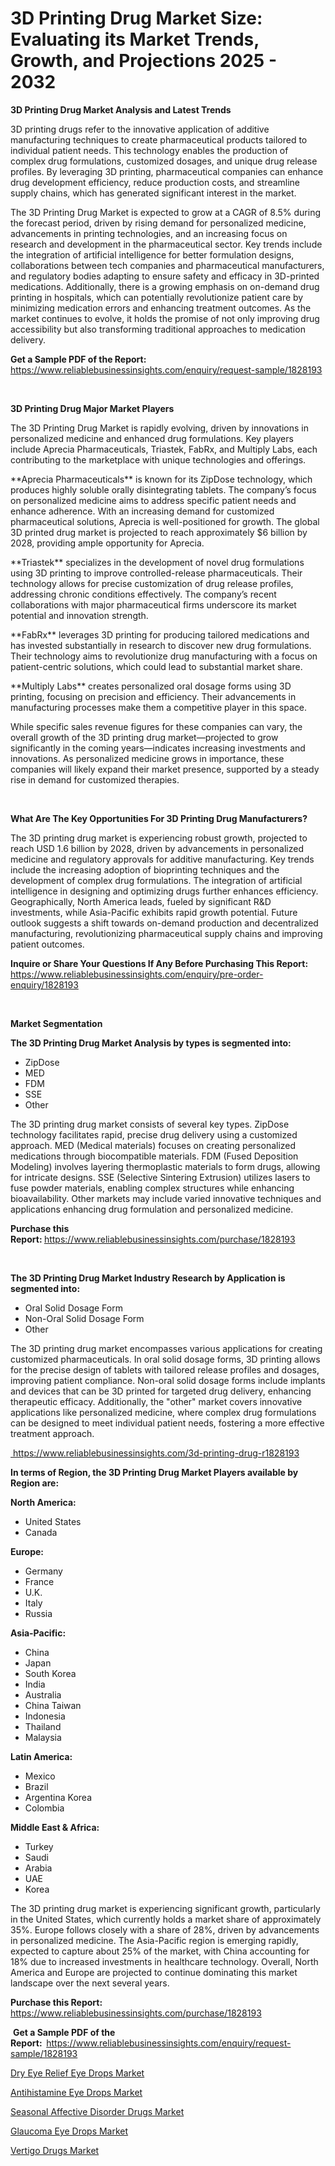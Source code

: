 <p><h1>3D Printing Drug Market Size: Evaluating its Market Trends, Growth, and Projections 2025 - 2032</h1></p><p><strong>3D Printing Drug Market Analysis and Latest Trends</strong></p>
<p><p>3D printing drugs refer to the innovative application of additive manufacturing techniques to create pharmaceutical products tailored to individual patient needs. This technology enables the production of complex drug formulations, customized dosages, and unique drug release profiles. By leveraging 3D printing, pharmaceutical companies can enhance drug development efficiency, reduce production costs, and streamline supply chains, which has generated significant interest in the market.</p><p>The 3D Printing Drug Market is expected to grow at a CAGR of 8.5% during the forecast period, driven by rising demand for personalized medicine, advancements in printing technologies, and an increasing focus on research and development in the pharmaceutical sector. Key trends include the integration of artificial intelligence for better formulation designs, collaborations between tech companies and pharmaceutical manufacturers, and regulatory bodies adapting to ensure safety and efficacy in 3D-printed medications. Additionally, there is a growing emphasis on on-demand drug printing in hospitals, which can potentially revolutionize patient care by minimizing medication errors and enhancing treatment outcomes. As the market continues to evolve, it holds the promise of not only improving drug accessibility but also transforming traditional approaches to medication delivery.</p></p>
<p><strong>Get a Sample PDF of the Report:&nbsp;</strong> <a href="https://www.reliablebusinessinsights.com/enquiry/request-sample/1828193?utm_campaign=75&utm_medium=2&utm_source=Github&utm_content=ia&utm_term=08032025&utm_id=3d-printing-drug">https://www.reliablebusinessinsights.com/enquiry/request-sample/1828193</a></p>
<p>&nbsp;</p>
<p><strong>3D Printing Drug Major Market Players</strong></p>
<p><p>The 3D Printing Drug Market is rapidly evolving, driven by innovations in personalized medicine and enhanced drug formulations. Key players include Aprecia Pharmaceuticals, Triastek, FabRx, and Multiply Labs, each contributing to the marketplace with unique technologies and offerings.</p><p>**Aprecia Pharmaceuticals** is known for its ZipDose technology, which produces highly soluble orally disintegrating tablets. The company’s focus on personalized medicine aims to address specific patient needs and enhance adherence. With an increasing demand for customized pharmaceutical solutions, Aprecia is well-positioned for growth. The global 3D printed drug market is projected to reach approximately $6 billion by 2028, providing ample opportunity for Aprecia.</p><p>**Triastek** specializes in the development of novel drug formulations using 3D printing to improve controlled-release pharmaceuticals. Their technology allows for precise customization of drug release profiles, addressing chronic conditions effectively. The company’s recent collaborations with major pharmaceutical firms underscore its market potential and innovation strength. </p><p>**FabRx** leverages 3D printing for producing tailored medications and has invested substantially in research to discover new drug formulations. Their technology aims to revolutionize drug manufacturing with a focus on patient-centric solutions, which could lead to substantial market share.</p><p>**Multiply Labs** creates personalized oral dosage forms using 3D printing, focusing on precision and efficiency. Their advancements in manufacturing processes make them a competitive player in this space.</p><p>While specific sales revenue figures for these companies can vary, the overall growth of the 3D printing drug market—projected to grow significantly in the coming years—indicates increasing investments and innovations. As personalized medicine grows in importance, these companies will likely expand their market presence, supported by a steady rise in demand for customized therapies.</p></p>
<p>&nbsp;</p>
<p><strong>What Are The Key Opportunities For 3D Printing Drug Manufacturers?</strong></p>
<p><p>The 3D printing drug market is experiencing robust growth, projected to reach USD 1.6 billion by 2028, driven by advancements in personalized medicine and regulatory approvals for additive manufacturing. Key trends include the increasing adoption of bioprinting techniques and the development of complex drug formulations. The integration of artificial intelligence in designing and optimizing drugs further enhances efficiency. Geographically, North America leads, fueled by significant R&D investments, while Asia-Pacific exhibits rapid growth potential. Future outlook suggests a shift towards on-demand production and decentralized manufacturing, revolutionizing pharmaceutical supply chains and improving patient outcomes.</p></p>
<p><strong>Inquire or Share Your Questions If Any Before Purchasing This Report:</strong> <a href="https://www.reliablebusinessinsights.com/enquiry/pre-order-enquiry/1828193?utm_campaign=75&utm_medium=2&utm_source=Github&utm_content=ia&utm_term=08032025&utm_id=3d-printing-drug">https://www.reliablebusinessinsights.com/enquiry/pre-order-enquiry/1828193</a></p>
<p>&nbsp;</p>
<p><strong>Market Segmentation</strong></p>
<p><strong>The 3D Printing Drug Market Analysis by types is segmented into:</strong></p>
<p><ul><li>ZipDose</li><li>MED</li><li>FDM</li><li>SSE</li><li>Other</li></ul></p>
<p><p>The 3D printing drug market consists of several key types. ZipDose technology facilitates rapid, precise drug delivery using a customized approach. MED (Medical materials) focuses on creating personalized medications through biocompatible materials. FDM (Fused Deposition Modeling) involves layering thermoplastic materials to form drugs, allowing for intricate designs. SSE (Selective Sintering Extrusion) utilizes lasers to fuse powder materials, enabling complex structures while enhancing bioavailability. Other markets may include varied innovative techniques and applications enhancing drug formulation and personalized medicine.</p></p>
<p><strong>Purchase this Report:&nbsp;</strong><a href="https://www.reliablebusinessinsights.com/purchase/1828193?utm_campaign=75&utm_medium=2&utm_source=Github&utm_content=ia&utm_term=08032025&utm_id=3d-printing-drug">https://www.reliablebusinessinsights.com/purchase/1828193</a></p>
<p>&nbsp;</p>
<p><strong>The 3D Printing Drug Market Industry Research by Application is segmented into:</strong></p>
<p><ul><li>Oral Solid Dosage Form</li><li>Non-Oral Solid Dosage Form</li><li>Other</li></ul></p>
<p><p>The 3D printing drug market encompasses various applications for creating customized pharmaceuticals. In oral solid dosage forms, 3D printing allows for the precise design of tablets with tailored release profiles and dosages, improving patient compliance. Non-oral solid dosage forms include implants and devices that can be 3D printed for targeted drug delivery, enhancing therapeutic efficacy. Additionally, the "other" market covers innovative applications like personalized medicine, where complex drug formulations can be designed to meet individual patient needs, fostering a more effective treatment approach.</p></p>
<p><a href="https://www.reliablebusinessinsights.com/3d-printing-drug-r1828193?utm_campaign=75&utm_medium=2&utm_source=Github&utm_content=ia&utm_term=08032025&utm_id=3d-printing-drug">&nbsp;https://www.reliablebusinessinsights.com/3d-printing-drug-r1828193</a></p>
<p><strong>In terms of Region, the 3D Printing Drug Market Players available by Region are:</strong></p>
<p>
    <p> <strong> North America: </strong>
        <ul>
            <li>United States</li>
            <li>Canada</li>
        </ul>
        </p> 
    <p> <strong> Europe: </strong>
        <ul>
            <li>Germany</li>
            <li>France</li>
            <li>U.K.</li>
            <li>Italy</li>
            <li>Russia</li>
        </ul>
        </p> 
    <p> <strong> Asia-Pacific: </strong>
        <ul>
            <li>China</li>
            <li>Japan</li>
            <li>South Korea</li>
            <li>India</li>
            <li>Australia</li>
            <li>China Taiwan</li>
            <li>Indonesia</li>
            <li>Thailand</li>
            <li>Malaysia</li>
        </ul>
        </p> 
    <p> <strong> Latin America: </strong>
        <ul>
            <li>Mexico</li>
            <li>Brazil</li>
            <li>Argentina Korea</li>
            <li>Colombia</li>
        </ul>
        </p> 
    <p> <strong> Middle East & Africa: </strong>
        <ul>
            <li>Turkey</li>
            <li>Saudi</li>
            <li>Arabia</li>
            <li>UAE</li>
            <li>Korea</li>
        </ul>
    </p>
    </p>
<p><p>The 3D printing drug market is experiencing significant growth, particularly in the United States, which currently holds a market share of approximately 35%. Europe follows closely with a share of 28%, driven by advancements in personalized medicine. The Asia-Pacific region is emerging rapidly, expected to capture about 25% of the market, with China accounting for 18% due to increased investments in healthcare technology. Overall, North America and Europe are projected to continue dominating this market landscape over the next several years.</p></p>
<p><strong>Purchase this Report: </strong><a href="https://www.reliablebusinessinsights.com/purchase/1828193?utm_campaign=75&utm_medium=2&utm_source=Github&utm_content=ia&utm_term=08032025&utm_id=3d-printing-drug">https://www.reliablebusinessinsights.com/purchase/1828193</a></p>
<p>&nbsp;<strong>Get a Sample PDF of the Report:&nbsp;&nbsp;</strong><a href="https://www.reliablebusinessinsights.com/enquiry/request-sample/1828193?utm_campaign=75&utm_medium=2&utm_source=Github&utm_content=ia&utm_term=08032025&utm_id=3d-printing-drug">https://www.reliablebusinessinsights.com/enquiry/request-sample/1828193</a></p>
<p><strong></strong></p>
<p><p><a href="https://github.com/boonegoicks7/Market-Research-Report-List-1/blob/main/dry-eye-relief-eye-drops-market.md?utm_campaign=75&utm_medium=2&utm_source=Github&utm_content=ia&utm_term=08032025&utm_id=3d-printing-drug">Dry Eye Relief Eye Drops Market</a></p><p><a href="https://github.com/gavalegeyndt26/Market-Research-Report-List-1/blob/main/antihistamine-eye-drops-market.md?utm_campaign=75&utm_medium=2&utm_source=Github&utm_content=ia&utm_term=08032025&utm_id=3d-printing-drug">Antihistamine Eye Drops Market</a></p><p><a href="https://github.com/jensanohishi/Market-Research-Report-List-1/blob/main/seasonal-affective-disorder-drugs-market.md?utm_campaign=75&utm_medium=2&utm_source=Github&utm_content=ia&utm_term=08032025&utm_id=3d-printing-drug">Seasonal Affective Disorder Drugs Market</a></p><p><a href="https://github.com/cernkomlkawi/Market-Research-Report-List-1/blob/main/glaucoma-eye-drops-market.md?utm_campaign=75&utm_medium=2&utm_source=Github&utm_content=ia&utm_term=08032025&utm_id=3d-printing-drug">Glaucoma Eye Drops Market</a></p><p><a href="https://github.com/kavechoxo/Market-Research-Report-List-1/blob/main/vertigo-drugs-market.md?utm_campaign=75&utm_medium=2&utm_source=Github&utm_content=ia&utm_term=08032025&utm_id=3d-printing-drug">Vertigo Drugs Market</a></p></p>